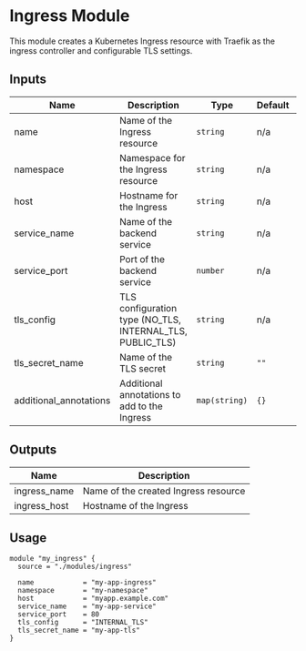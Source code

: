 # Ingress Module

This module creates a Kubernetes Ingress resource with Traefik as the ingress controller and configurable TLS settings.

## Inputs

| Name                   | Description                                               | Type          | Default | Required |
| ---------------------- | --------------------------------------------------------- | ------------- | ------- | :------: |
| name                   | Name of the Ingress resource                              | `string`      | n/a     |   yes    |
| namespace              | Namespace for the Ingress resource                        | `string`      | n/a     |   yes    |
| host                   | Hostname for the Ingress                                  | `string`      | n/a     |   yes    |
| service_name           | Name of the backend service                               | `string`      | n/a     |   yes    |
| service_port           | Port of the backend service                               | `number`      | n/a     |   yes    |
| tls_config             | TLS configuration type (NO_TLS, INTERNAL_TLS, PUBLIC_TLS) | `string`      | n/a     |   yes    |
| tls_secret_name        | Name of the TLS secret                                    | `string`      | `""`    |    no    |
| additional_annotations | Additional annotations to add to the Ingress              | `map(string)` | `{}`    |    no    |

## Outputs

| Name         | Description                          |
| ------------ | ------------------------------------ |
| ingress_name | Name of the created Ingress resource |
| ingress_host | Hostname of the Ingress              |

## Usage

```hcl
module "my_ingress" {
  source = "./modules/ingress"

  name            = "my-app-ingress"
  namespace       = "my-namespace"
  host            = "myapp.example.com"
  service_name    = "my-app-service"
  service_port    = 80
  tls_config      = "INTERNAL_TLS"
  tls_secret_name = "my-app-tls"
}
```
